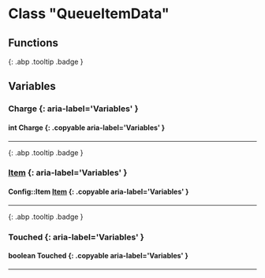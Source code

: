 # Class "QueueItemData"
## Functions
[ ](#){: .abp .tooltip .badge }
## Variables
### Charge {: aria-label='Variables' }
#### int Charge  {: .copyable aria-label='Variables' }

___ 
[ ](#){: .abp .tooltip .badge }
### [Item](../ItemConfig_Item) {: aria-label='Variables' }
#### Config::Item [Item](../ItemConfig_Item)  {: .copyable aria-label='Variables' }

___ 
[ ](#){: .abp .tooltip .badge }
### Touched {: aria-label='Variables' }
#### boolean Touched  {: .copyable aria-label='Variables' }

___ 
